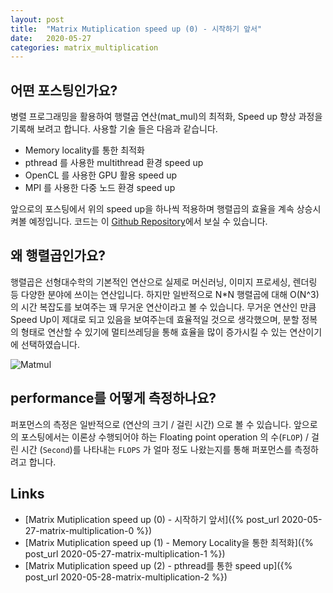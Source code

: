 ```yaml
---
layout: post
title:  "Matrix Mutiplication speed up (0) - 시작하기 앞서"
date:   2020-05-27
categories: matrix_multiplication
---
```

## 어떤 포스팅인가요?
병렬 프로그래밍을 활용하여 행렬곱 연산(mat_mul)의 최적화, Speed up 향상 과정을 기록해 보려고 합니다. 사용할 기술 들은 다음과 같습니다.

- Memory locality를 통한 최적화
- pthread 를 사용한 multithread 환경 speed up
- OpenCL 를 사용한 GPU 활용 speed up
- MPI 를 사용한 다중 노드 환경 speed up

앞으로의 포스팅에서 위의 speed up을 하나씩 적용하며 행렬곱의 효율을 계속 상승시켜볼 예정입니다. 코드는 이 [Github Repository](https://github.com/sanggggg/MatMulSpeedUp)에서 보실 수 있습니다.

## 왜 행렬곱인가요?
행렬곱은 선형대수학의 기본적인 연산으로 실제로 머신러닝, 이미지 프로세싱, 렌더링 등 다양한 분야에 쓰이는 연산입니다. 하지만 일반적으로 N*N 행렬곱에 대해 O(N^3)의 시간 복잡도를 보여주는 꽤 무거운 연산이라고 볼 수 있습니다. 무거운 연산인 만큼 Speed Up이 제대로 되고 있음을 보여주는데 효율적일 것으로 생각했으며, 분할 정복의 형태로 연산할 수 있기에 멀티쓰레딩을 통해 효율을 많이 증가시킬 수 있는 연산이기에 선택하였습니다.

![Matmul](https://wikimedia.org/api/rest_v1/media/math/render/svg/2a26fa102c83119e1914b4e6bdf82e33a53b20b2)

## performance를 어떻게 측정하나요?
퍼포먼스의 측정은 일반적으로 (연산의 크기 / 걸린 시간) 으로 볼 수 있습니다. 앞으로의 포스팅에서는 이론상 수행되어야 하는 Floating point operation 의 수(`FLOP`) / 걸린 시간 (`Second`)를 나타내는 `FLOPS` 가 얼마 정도 나왔는지를 통해 퍼포먼스를 측정하려고 합니다.

## Links
- [Matrix Mutiplication speed up (0) - 시작하기 앞서]({% post_url 2020-05-27-matrix-multiplication-0 %})
- [Matrix Mutiplication speed up (1) - Memory Locality을 통한 최적화]({% post_url 2020-05-27-matrix-multiplication-1 %})
- [Matrix Mutiplication speed up (2) - pthread를 통한 speed up]({% post_url 2020-05-28-matrix-multiplication-2 %})